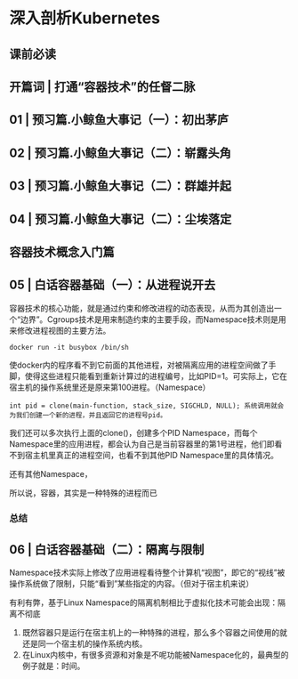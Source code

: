 # 深入剖析Kubernetes #

## 课前必读 ##

## 开篇词 | 打通“容器技术”的任督二脉 ##

## 01 | 预习篇.小鲸鱼大事记（一）：初出茅庐 ##

## 02 | 预习篇.小鲸鱼大事记（二）：崭露头角 ##

## 03 | 预习篇.小鲸鱼大事记（二）：群雄并起 ##

## 04 | 预习篇.小鲸鱼大事记（二）：尘埃落定 ##

## 容器技术概念入门篇 ##

## 05 | 白话容器基础（一）：从进程说开去 ##

容器技术的核心功能，就是通过约束和修改进程的动态表现，从而为其创造出一个“边界”。Cgroups技术是用来制造约束的主要手段，而Namespace技术则是用来修改进程视图的主要方法。

	docker run -it busybox /bin/sh

使docker内的程序看不到它前面的其他进程，对被隔离应用的进程空间做了手脚，使得这些进程只能看到重新计算过的进程编号，比如PID=1。可实际上，它在宿主机的操作系统里还是原来第100进程。（Namespace）

	int pid = clone(main-function, stack_size, SIGCHLD, NULL); 系统调用就会为我们创建一个新的进程，并且返回它的进程号pid。

我们还可以多次执行上面的clone()，创建多个PID Namespace，而每个Namespace里的应用进程，都会认为自己是当前容器里的第1号进程，他们即看不到宿主机里真正的进程空间，也看不到其他PID Namespace里的具体情况。

还有其他Namespace，

所以说，容器，其实是一种特殊的进程而已

### 总结 ###

## 06 | 白话容器基础（二）：隔离与限制 ##

Namespace技术实际上修改了应用进程看待整个计算机“视图”，即它的“视线”被操作系统做了限制，只能“看到”某些指定的内容。（但对于宿主机来说）

有利有弊，基于Linux Namespace的隔离机制相比于虚拟化技术可能会出现：隔离不彻底

1. 既然容器只是运行在宿主机上的一种特殊的进程，那么多个容器之间使用的就还是同一个宿主机的操作系统内核。
2. 在Linux内核中，有很多资源和对象是不呢功能被Namespace化的，最典型的例子就是：时间。




